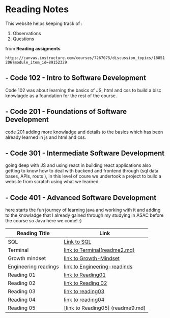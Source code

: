 # **Reading Notes**


This website helps keeping track of : 

1. Observations 
2. Questions 
 
 from **Reading assigments** 
 
 `https://canvas.instructure.com/courses/7267075/discussion_topics/18851206?module_item_id=89152329`

## - Code 102 - Intro to Software Development
Code 102 was about learning the basics of JS, html and css to build a bisc knowlagde as a foundation for the rest of the course.

## - Code 201 - Foundations of Software Development
code 201 adding more knowladge and details to the basics which has been already learned in js and html and css.

## - Code 301 - Intermediate Software Development
going deep with JS and using react in building react applications also getting to know how to deal with backend and frontend through (sql data bases, APIs, routs ), in this level of coure we undertook a project to build a website from scratch using what we learned.

## - Code 401 - Advanced Software Development 
here starts the fun journey of learning java and working with it and adding to the knowladge that I already gained through my studying in ASAC before the course so Java here we come! :) 



| Reading Title                    | Link                                   |
|----------------------------------|----------------------------------------|
| SQL                              | [Link to  SQL](readme1.md)                        |
| Terminal                         | [link to Terminal(readme2.md)](#)                         |
| Growth mindset                   | [link to  Growth-Mindset](readme3.md)                        |
| Engineering readings             | [link to Engineering-readinds](readme4.md)                         |
| Reading 01                       | [link to Reading01](readme5.md)                         |
|Reading 02                        | [link to Reading 02](readme6.md)                         |
|Reading 03                        | [link to reading03](readme7.md)                         |
|Reading 04                      | [link to reading04](readme8.md)                         |
|Reading 05                        | [link to Reading05] (readme9.md)

